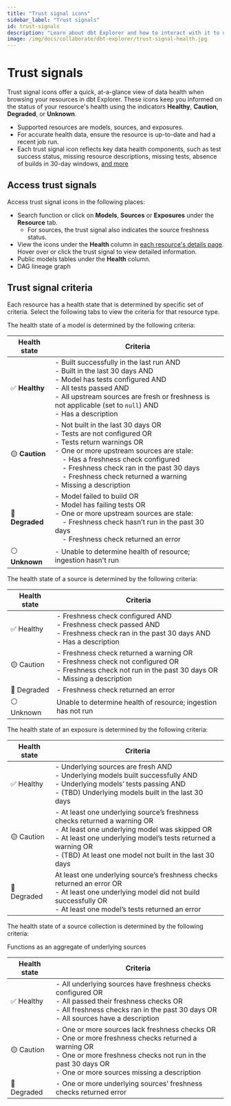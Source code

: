 ```yaml
---
title: "Trust signal icons"
sidebar_label: "Trust signals"
id: trust-signals
description: "Learn about dbt Explorer and how to interact with it to understand, improve, and leverage your dbt projects."
image: /img/docs/collaborate/dbt-explorer/trust-signal-health.jpg
---
```


# Trust signals <Lifecycle status="preview" />

Trust signal icons offer a quick, at-a-glance view of data health when browsing your resources in dbt Explorer. These icons keep you informed on the status of your resource's health using the indicators **Healthy**, **Caution**, **Degraded**, or **Unknown**.

- Supported resources are models, sources, and exposures.
- For accurate health data, ensure the resource is up-to-date and had a recent job run.
- Each trust signal icon reflects key data health components, such as test success status, missing resource descriptions, missing tests, absence of builds in 30-day windows, [and more](#trust-signal-criteria)

<Lightbox src="/img/docs/collaborate/dbt-explorer/trust-signal-health.jpg" width="55%" title="View trust signals for your models."/> 

## Access trust signals

Access trust signal icons in the following places:
- Search function or click on **Models**, **Sources** or **Exposures** under the **Resource** tab. 
   - For sources, the trust signal also indicates the source freshness status.
- View the icons under the **Health** column in [each resource's details page](#view-resource-details). Hover over or click the trust signal to view detailed information.
- Public models tables under the **Health** column.
- DAG lineage graph 


<Lightbox src="/img/docs/collaborate/dbt-explorer/icons-trust-signal.gif" width="95%" title="Access trust signal icons in multiple places in dbt Explorer."/> 

## Trust signal criteria

Each resource has a health state that is determined by specific set of criteria. Select the following tabs to view the criteria for that resource type.
<Tabs>
<TabItem value="models" label="Models">

The health state of a model is determined by the following criteria:

| **Health state** | **Criteria**   |
|-------------------|---------------|
| ✅ **Healthy**    | - Built successfully in the last run AND<br />- Built in the last 30 days AND<br />- Model has tests configured AND<br />- All tests passed AND<br />- All upstream sources are fresh or freshness is not applicable (set to `null`) AND<br />- Has a description |
| 🟡 **Caution**   | - Not built in the last 30 days OR<br />- Tests are not configured OR<br />- Tests return warnings OR<br />- One or more upstream sources are stale:<br />&nbsp;&nbsp;&nbsp;&nbsp;- Has a freshness check configured<br />&nbsp;&nbsp;&nbsp;&nbsp;- Freshness check ran in the past 30 days<br />&nbsp;&nbsp;&nbsp;&nbsp;- Freshness check returned a warning<br />- Missing a description |
| 🔴 **Degraded**  | - Model failed to build OR<br />- Model has failing tests OR<br />- One or more upstream sources are stale:<br />&nbsp;&nbsp;&nbsp;&nbsp;- Freshness check hasn’t run in the past 30 days<br />&nbsp;&nbsp;&nbsp;&nbsp;- Freshness check returned an error |
| ⚪ **Unknown**    | - Unable to determine health of resource; ingestion hasn't run           |

</TabItem>

<TabItem value="sources" label="Sources">

The health state of a source is determined by the following criteria:

| **Health state** | **Criteria**   |
|-------------------|---------------|
| ✅ Healthy	| - Freshness check configured AND<br />- Freshness check passed AND<br />- Freshness check ran in the past 30 days AND<br />- Has a description |
| 🟡 Caution	| - Freshness check returned a warning OR<br />- Freshness check not configured OR<br />- Freshness check not run in the past 30 days OR<br />- Missing a description |
| 🔴 Degraded	| - Freshness check returned an error |
| ⚪ Unknown	| Unable to determine health of resource; ingestion has not run |

</TabItem>

<TabItem value="exposures" label="Exposures">

The health state of an exposure is determined by the following criteria:

| **Health state** | **Criteria**   |
|-------------------|---------------|
| ✅ Healthy	| - Underlying sources are fresh AND<br />- Underlying models built successfully AND<br />- Underlying models’ tests passing AND<br />- (TBD) Underlying models built in the last 30 days |
| 🟡 Caution	| - At least one underlying source’s freshness checks returned a warning OR<br />- At least one underlying model was skipped OR<br />- At least one underlying model’s tests returned a warning OR<br />- (TBD) At least one model not built in the last 30 days |
| 🔴 Degraded	| At least one underlying source’s freshness checks returned an error OR<br />- At least one underlying model did not build successfully OR<br />- At least one model’s tests returned an error |

</TabItem>

<TabItem value="source-collection" label="Source collection health">

The health state of a source collection is determined by the following criteria:

Functions as an aggregate of underlying sources

| **Health state** | **Criteria**   |
|-------------------|---------------|
| ✅ Healthy	| - All underlying sources have freshness checks configured OR<br />- All passed their freshness checks OR<br />- All freshness checks ran in the past 30 days OR<br /> - All sources have a description |
| 🟡 Caution	| - One or more sources lack freshness checks OR<br />- One or more freshness checks returned a warning OR<br />- One or more freshness checks not run in the past 30 days OR<br />- One or more sources missing a description |
| 🔴 Degraded	| - One or more underlying sources’ freshness checks returned error |

</TabItem>

</Tabs>
